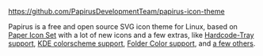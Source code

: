 https://github.com/PapirusDevelopmentTeam/papirus-icon-theme

Papirus is a free and open source SVG icon theme for Linux, based on [Paper Icon
Set](https://github.com/snwh/paper-icon-theme) with a lot of new icons and a few
extras, like [Hardcode-Tray support](#hardcoded-tray-icons), [KDE colorscheme
support](#kde-colorscheme), [Folder Color support](#folders-color), and [a few
others](#extras).
